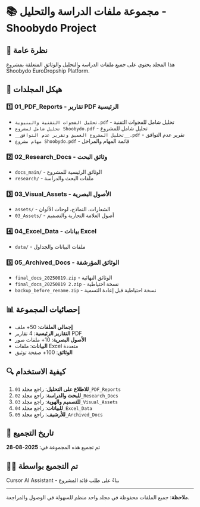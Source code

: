 # 📚 **مجموعة ملفات الدراسة والتحليل - Shoobydo Project**

## 🎯 **نظرة عامة**
هذا المجلد يحتوي على جميع ملفات الدراسة والتحليل والوثائق المتعلقة بمشروع Shoobydo EuroDropship Platform.

## 📁 **هيكل المجلدات**

### 1️⃣ **01_PDF_Reports** - تقارير PDF الرئيسية
- `تحليل الفجوات التقنية والبنيوية.pdf` - تحليل شامل للفجوات التقنية
- `تحليل شامل لمشروع Shoobydo.pdf` - تحليل شامل للمشروع
- `__تحليل المشروع العميق وتقرير عدم التوافق__.pdf` - تقرير عدم التوافق
- `مهام مشروع Shoobydo.pdf` - قائمة المهام والمراحل

### 2️⃣ **02_Research_Docs** - وثائق البحث
- `docs_main/` - الوثائق الرئيسية للمشروع
- `research/` - ملفات البحث والدراسة

### 3️⃣ **03_Visual_Assets** - الأصول البصرية
- `assets/` - الشعارات، النماذج، لوحات الألوان
- `03_Assets/` - أصول العلامة التجارية والتصميم

### 4️⃣ **04_Excel_Data** - بيانات Excel
- `data/` - ملفات البيانات والجداول

### 5️⃣ **05_Archived_Docs** - الوثائق المؤرشفة
- `final_docs_20250819.zip` - الوثائق النهائية
- `final_docs_20250819 2.zip` - نسخة احتياطية
- `backup_before_rename.zip` - نسخة احتياطية قبل إعادة التسمية

## 📊 **إحصائيات المجموعة**
- **إجمالي الملفات**: 50+ ملف
- **التقارير الرئيسية**: 4 تقارير PDF
- **الأصول البصرية**: 10+ ملفات صور
- **البيانات**: ملفات Excel متعددة
- **الوثائق**: 100+ صفحة توثيق

## 🔍 **كيفية الاستخدام**
1. **للاطلاع على التحليل**: راجع مجلد `01_PDF_Reports`
2. **للبحث والدراسة**: راجع مجلد `02_Research_Docs`
3. **للتصميم والهوية**: راجع مجلد `03_Visual_Assets`
4. **للبيانات**: راجع مجلد `04_Excel_Data`
5. **للأرشيف**: راجع مجلد `05_Archived_Docs`

## 📅 **تاريخ التجميع**
تم تجميع هذه المجموعة في: **2025-08-28**

## 👨‍💻 **تم التجميع بواسطة**
Cursor AI Assistant - بناءً على طلب قائد المشروع

---

**ملاحظة**: جميع الملفات محفوظة في مجلد واحد منظم للسهولة في الوصول والمراجعة.
